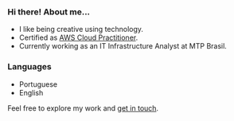 ### Hi there! About me...

- I like being creative using technology.
- Certified as [AWS Cloud Practitioner](https://www.credly.com/badges/517fd129-d1e7-4851-a9f7-09a2abadbf01/linked_in?t=s0xbxa).
- Currently working as an IT Infrastructure Analyst at MTP Brasil.

### Languages

- Portuguese
- English

Feel free to explore my work and [get in touch](https://www.linkedin.com/in/nevesco/).
